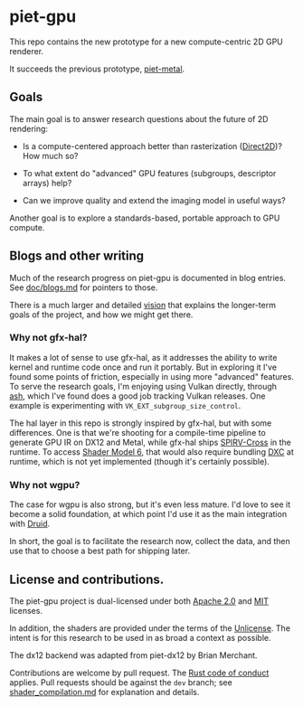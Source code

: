 # piet-gpu

This repo contains the new prototype for a new compute-centric 2D GPU renderer.

It succeeds the previous prototype, [piet-metal].

## Goals

The main goal is to answer research questions about the future of 2D rendering:

* Is a compute-centered approach better than rasterization ([Direct2D])? How much so?

* To what extent do "advanced" GPU features (subgroups, descriptor arrays) help?

* Can we improve quality and extend the imaging model in useful ways?

Another goal is to explore a standards-based, portable approach to GPU compute.

## Blogs and other writing

Much of the research progress on piet-gpu is documented in blog entries. See [doc/blogs.md](doc/blogs.md) for pointers to those.

There is a much larger and detailed [vision](doc/vision.md) that explains the longer-term goals of the project, and how we might get there.

### Why not gfx-hal?

It makes a lot of sense to use gfx-hal, as it addresses the ability to write kernel and runtime code once and run it portably. But in exploring it I've found some points of friction, especially in using more "advanced" features. To serve the research goals, I'm enjoying using Vulkan directly, through [ash], which I've found does a good job tracking Vulkan releases. One example is experimenting with `VK_EXT_subgroup_size_control`.

The hal layer in this repo is strongly inspired by gfx-hal, but with some differences. One is that we're shooting for a compile-time pipeline to generate GPU IR on DX12 and Metal, while gfx-hal ships [SPIRV-Cross] in the runtime. To access [Shader Model 6], that would also require bundling [DXC] at runtime, which is not yet implemented (though it's certainly possible).

### Why not wgpu?

The case for wgpu is also strong, but it's even less mature. I'd love to see it become a solid foundation, at which point I'd use it as the main integration with [Druid].

In short, the goal is to facilitate the research now, collect the data, and then use that to choose a best path for shipping later.

## License and contributions.

The piet-gpu project is dual-licensed under both [Apache 2.0](LICENSE-APACHE) and [MIT](LICENSE_MIT) licenses.

In addition, the shaders are provided under the terms of the [Unlicense](UNLICENSE). The intent is for this research to be used in as broad a context as possible.

The dx12 backend was adapted from piet-dx12 by Brian Merchant.

Contributions are welcome by pull request. The [Rust code of conduct] applies. Pull requests should be against the `dev` branch; see [shader_compilation.md] for explanation and details.

[piet-metal]: https://github.com/linebender/piet-metal
[Direct2D]: https://docs.microsoft.com/en-us/windows/win32/direct2d/direct2d-portal
[ash]: https://github.com/MaikKlein/ash
[SPIRV-Cross]: https://github.com/KhronosGroup/SPIRV-Cross
[Shader Model 6]: https://docs.microsoft.com/en-us/windows/win32/direct3dhlsl/hlsl-shader-model-6-0-features-for-direct3d-12
[DXC]: https://github.com/microsoft/DirectXShaderCompiler
[Druid]: https://github.com/linebender/druid
[Rust code of conduct]: https://www.rust-lang.org/policies/code-of-conduct
[shader_compilation.md]: ./doc/shader_compilation.md
